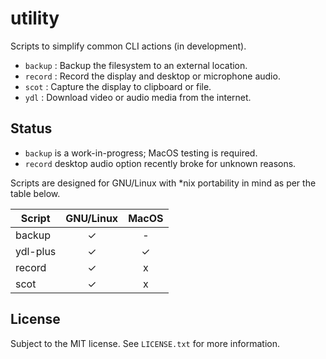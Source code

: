 # utility

Scripts to simplify common CLI actions (in development).

- `backup`  : Backup the filesystem to an external location.
- `record`  : Record the display and desktop or microphone audio.
- `scot`    : Capture the display to clipboard or file.
- `ydl`     : Download video or audio media from the internet.

## Status

- `backup` is a work-in-progress; MacOS testing is required.
- `record` desktop audio option recently broke for unknown reasons.

Scripts are designed for GNU/Linux with *nix portability in mind as per the
table below.

| Script      | GNU/Linux | MacOS |
| ----------- | :-------: | :---: |
| backup      | ✓         | -     |
| ydl-plus    | ✓         | ✓     |
| record      | ✓         | x     |
| scot        | ✓         | x     |

## License

Subject to the MIT license. See `LICENSE.txt` for more information.
